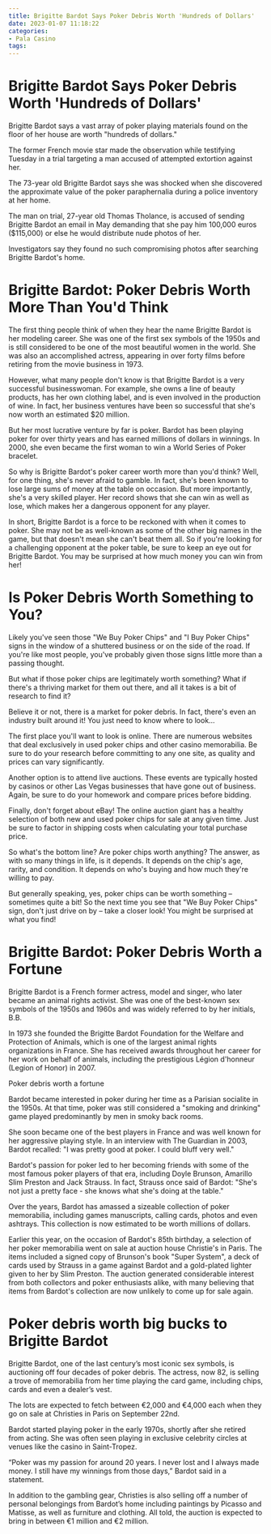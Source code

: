 ```yaml
---
title: Brigitte Bardot Says Poker Debris Worth 'Hundreds of Dollars'
date: 2023-01-07 11:18:22
categories:
- Pala Casino
tags:
---
```



#  Brigitte Bardot Says Poker Debris Worth 'Hundreds of Dollars'

Brigitte Bardot says a vast array of poker playing materials found on the floor of her house are worth "hundreds of dollars."

The former French movie star made the observation while testifying Tuesday in a trial targeting a man accused of attempted extortion against her.

The 73-year old Brigitte Bardot says she was shocked when she discovered the approximate value of the poker paraphernalia during a police inventory at her home.

The man on trial, 27-year old Thomas Tholance, is accused of sending Brigitte Bardot an email in May demanding that she pay him 100,000 euros ($115,000) or else he would distribute nude photos of her.

Investigators say they found no such compromising photos after searching Brigitte Bardot's home.

#  Brigitte Bardot: Poker Debris Worth More Than You'd Think

The first thing people think of when they hear the name Brigitte Bardot is her modeling career. She was one of the first sex symbols of the 1950s and is still considered to be one of the most beautiful women in the world. She was also an accomplished actress, appearing in over forty films before retiring from the movie business in 1973.

However, what many people don't know is that Brigitte Bardot is a very successful businesswoman. For example, she owns a line of beauty products, has her own clothing label, and is even involved in the production of wine. In fact, her business ventures have been so successful that she's now worth an estimated $20 million.

But her most lucrative venture by far is poker. Bardot has been playing poker for over thirty years and has earned millions of dollars in winnings. In 2000, she even became the first woman to win a World Series of Poker bracelet.

So why is Brigitte Bardot's poker career worth more than you'd think? Well, for one thing, she's never afraid to gamble. In fact, she's been known to lose large sums of money at the table on occasion. But more importantly, she's a very skilled player. Her record shows that she can win as well as lose, which makes her a dangerous opponent for any player.

In short, Brigitte Bardot is a force to be reckoned with when it comes to poker. She may not be as well-known as some of the other big names in the game, but that doesn't mean she can't beat them all. So if you're looking for a challenging opponent at the poker table, be sure to keep an eye out for Brigitte Bardot. You may be surprised at how much money you can win from her!

#  Is Poker Debris Worth Something to You?

Likely you've seen those "We Buy Poker Chips" and "I Buy Poker Chips" signs in the window of a shuttered business or on the side of the road. If you're like most people, you've probably given those signs little more than a passing thought.

But what if those poker chips are legitimately worth something? What if there's a thriving market for them out there, and all it takes is a bit of research to find it?

Believe it or not, there is a market for poker debris. In fact, there's even an industry built around it! You just need to know where to look…

The first place you'll want to look is online. There are numerous websites that deal exclusively in used poker chips and other casino memorabilia. Be sure to do your research before committing to any one site, as quality and prices can vary significantly.

Another option is to attend live auctions. These events are typically hosted by casinos or other Las Vegas businesses that have gone out of business. Again, be sure to do your homework and compare prices before bidding.

Finally, don't forget about eBay! The online auction giant has a healthy selection of both new and used poker chips for sale at any given time. Just be sure to factor in shipping costs when calculating your total purchase price.

So what's the bottom line? Are poker chips worth anything? The answer, as with so many things in life, is it depends. It depends on the chip's age, rarity, and condition. It depends on who's buying and how much they're willing to pay.

But generally speaking, yes, poker chips can be worth something – sometimes quite a bit! So the next time you see that "We Buy Poker Chips" sign, don't just drive on by – take a closer look! You might be surprised at what you find!

#  Brigitte Bardot: Poker Debris Worth a Fortune

Brigitte Bardot is a French former actress, model and singer, who later became an animal rights activist. She was one of the best-known sex symbols of the 1950s and 1960s and was widely referred to by her initials, B.B.

In 1973 she founded the Brigitte Bardot Foundation for the Welfare and Protection of Animals, which is one of the largest animal rights organizations in France. She has received awards throughout her career for her work on behalf of animals, including the prestigious Légion d'honneur (Legion of Honor) in 2007.

Poker debris worth a fortune

Bardot became interested in poker during her time as a Parisian socialite in the 1950s. At that time, poker was still considered a "smoking and drinking" game played predominantly by men in smoky back rooms.

She soon became one of the best players in France and was well known for her aggressive playing style. In an interview with The Guardian in 2003, Bardot recalled: "I was pretty good at poker. I could bluff very well."

Bardot's passion for poker led to her becoming friends with some of the most famous poker players of that era, including Doyle Brunson, Amarillo Slim Preston and Jack Strauss. In fact, Strauss once said of Bardot: "She's not just a pretty face - she knows what she's doing at the table."

Over the years, Bardot has amassed a sizeable collection of poker memorabilia, including games manuscripts, calling cards, photos and even ashtrays. This collection is now estimated to be worth millions of dollars.

Earlier this year, on the occasion of Bardot's 85th birthday, a selection of her poker memorabilia went on sale at auction house Christie's in Paris. The items included a signed copy of Brunson's book "Super System", a deck of cards used by Strauss in a game against Bardot and a gold-plated lighter given to her by Slim Preston.
The auction generated considerable interest from both collectors and poker enthusiasts alike, with many believing that items from Bardot's collection are now unlikely to come up for sale again.

#  Poker debris worth big bucks to Brigitte Bardot

Brigitte Bardot, one of the last century’s most iconic sex symbols, is auctioning off four decades of poker debris. The actress, now 82, is selling a trove of memorabilia from her time playing the card game, including chips, cards and even a dealer’s vest.

The lots are expected to fetch between €2,000 and €4,000 each when they go on sale at Christies in Paris on September 22nd.

Bardot started playing poker in the early 1970s, shortly after she retired from acting. She was often seen playing in exclusive celebrity circles at venues like the casino in Saint-Tropez.

“Poker was my passion for around 20 years. I never lost and I always made money. I still have my winnings from those days,” Bardot said in a statement.

In addition to the gambling gear, Christies is also selling off a number of personal belongings from Bardot’s home including paintings by Picasso and Matisse, as well as furniture and clothing. All told, the auction is expected to bring in between €1 million and €2 million.
